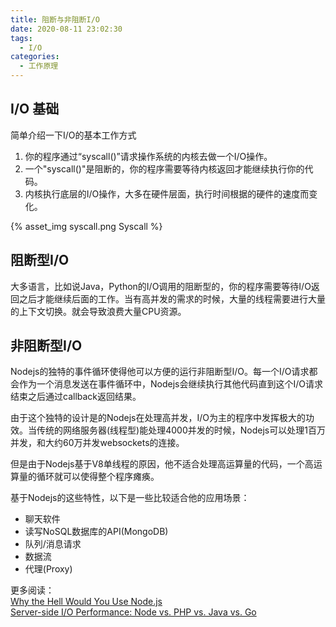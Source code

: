 ```yaml
---
title: 阻断与非阻断I/O
date: 2020-08-11 23:02:30
tags:
  - I/O
categories:
  - 工作原理
---
```


## I/O 基础

简单介绍一下I/O的基本工作方式

1. 你的程序通过“syscall()”请求操作系统的内核去做一个I/O操作。
1. 一个"syscall()"是阻断的，你的程序需要等待内核返回才能继续执行你的代码。
1. 内核执行底层的I/O操作，大多在硬件层面，执行时间根据的硬件的速度而变化。

{% asset_img syscall.png Syscall %}

<!-- more -->

## 阻断型I/O

大多语言，比如说Java，Python的I/O调用的阻断型的，你的程序需要等待I/O返回之后才能继续后面的工作。当有高并发的需求的时候，大量的线程需要进行大量的上下文切换。就会导致浪费大量CPU资源。

## 非阻断型I/O

Nodejs的独特的事件循环使得他可以方便的运行非阻断型I/O。每一个I/O请求都会作为一个消息发送在事件循环中，Nodejs会继续执行其他代码直到这个I/O请求结束之后通过callback返回结果。

由于这个独特的设计是的Nodejs在处理高并发，I/O为主的程序中发挥极大的功效。当传统的网络服务器(线程型)能处理4000并发的时候，Nodejs可以处理1百万并发，和大约60万并发websockets的连接。

但是由于Nodejs基于V8单线程的原因，他不适合处理高运算量的代码，一个高运算量的循环就可以使得整个程序瘫痪。

基于Nodejs的这些特性，以下是一些比较适合他的应用场景：

* 聊天软件
* 读写NoSQL数据库的API(MongoDB)
* 队列/消息请求
* 数据流
* 代理(Proxy)



更多阅读：  
[Why the Hell Would You Use Node.js
](https://medium.com/the-node-js-collection/why-the-hell-would-you-use-node-js-4b053b94ab8e)    
[Server-side I/O Performance: Node vs. PHP vs. Java vs. Go](https://www.toptal.com/back-end/server-side-io-performance-node-php-java-go)